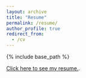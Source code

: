 ```yaml
---
layout: archive
title: "Resume"
permalink: /resume/
author_profile: true
redirect_from:
  - /cv
---
```


{% include base_path %}

[Click here to see my resume.](https://abhishek0318.github.io/files/abhishek_sharma_resume.pdf).
